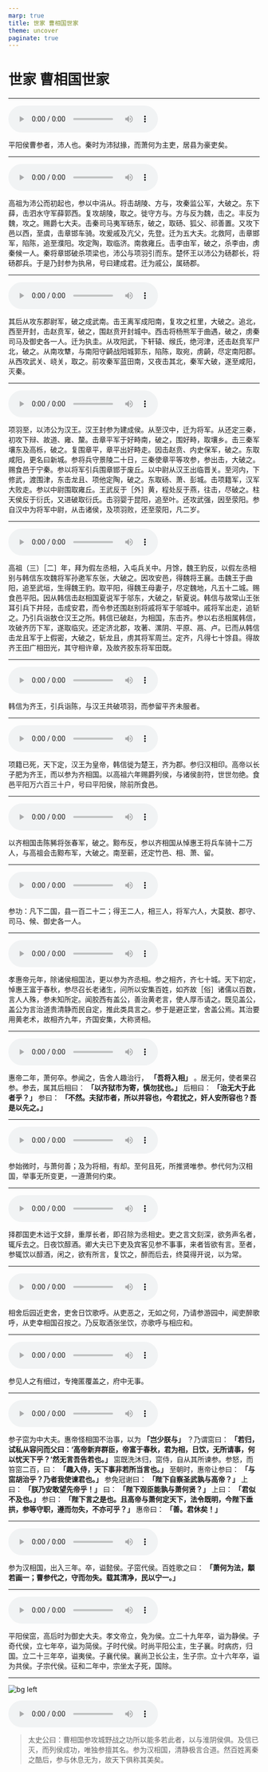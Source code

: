 ```yaml
---
marp: true
title: 世家 曹相国世家
theme: uncover
paginate: true
---
```


# 世家 曹相国世家

---

![](assets/audios/054/1.mp3)

平阳侯曹参者，沛人也。秦时为沛狱掾，而萧何为主吏，居县为豪吏矣。

---

![](assets/audios/054/2.mp3)

高祖为沛公而初起也，参以中涓从。将击胡陵、方与，攻秦监公军，大破之。东下薛，击泗水守军薛郭西。复攻胡陵，取之。徙守方与。方与反为魏，击之。丰反为魏，攻之。赐爵七大夫。击秦司马夷军砀东，破之，取砀、狐父、祁善置。又攻下邑以西，至虞，击章邯车骑。攻爰戚及亢父，先登。迁为五大夫。北救阿，击章邯军，陷陈，追至濮阳。攻定陶，取临济。南救雍丘。击李由军，破之，杀李由，虏秦候一人。秦将章邯破杀项梁也，沛公与项羽引而东。楚怀王以沛公为砀郡长，将砀郡兵。于是乃封参为执帛，号曰建成君。迁为戚公，属砀郡。

---

![](assets/audios/054/3.mp3)

其后从攻东郡尉军，破之成武南。击王离军成阳南，复攻之杠里，大破之。追北，西至开封，击赵贲军，破之，围赵贲开封城中。西击将杨熊军于曲遇，破之，虏秦司马及御史各一人。迁为执圭。从攻阳武，下轩辕、缑氏，绝河津，还击赵贲军尸北，破之。从南攻犨，与南阳守齮战阳城郭东，陷陈，取宛，虏齮，尽定南阳郡。从西攻武关、峣关，取之。前攻秦军蓝田南，又夜击其北，秦军大破，遂至咸阳，灭秦。

---

![](assets/audios/054/4.mp3)

项羽至，以沛公为汉王。汉王封参为建成侯。从至汉中，迁为将军。从还定三秦，初攻下辩、故道、雍、斄。击章平军于好畤南，破之，围好畤，取壤乡。击三秦军壤东及高栎，破之。复围章平，章平出好畤走。因击赵贲、内史保军，破之。东取咸阳，更名曰新城。参将兵守景陵二十日，三秦使章平等攻参，参出击，大破之。赐食邑于宁秦。参以将军引兵围章邯于废丘。以中尉从汉王出临晋关。至河内，下修武，渡围津，东击龙且、项他定陶，破之。东取砀、萧、彭城。击项籍军，汉军大败走。参以中尉围取雍丘。王武反于［外］黄，程处反于燕，往击，尽破之。柱天侯反于衍氏，又进破取衍氏。击羽婴于昆阳，追至叶。还攻武强，因至荥阳。参自汉中为将军中尉，从击诸侯，及项羽败，还至荥阳，凡二岁。

---

![](assets/audios/054/5.mp3)

高祖（三）［二］年，拜为假左丞相，入屯兵关中。月馀，魏王豹反，以假左丞相别与韩信东攻魏将军孙遬军东张，大破之。因攻安邑，得魏将王襄。击魏王于曲阳，追至武垣，生得魏王豹。取平阳，得魏王母妻子，尽定魏地，凡五十二城。赐食邑平阳。因从韩信击赵相国夏说军于邬东，大破之，斩夏说。韩信与故常山王张耳引兵下井陉，击成安君，而令参还围赵别将戚将军于邬城中。戚将军出走，追斩之。乃引兵诣敖仓汉王之所。韩信已破赵，为相国，东击齐。参以右丞相属韩信，攻破齐历下军，遂取临灾。还定济北郡，攻著、漯阴、平原、鬲、卢。已而从韩信击龙且军于上假密，大破之，斩龙且，虏其将军周兰。定齐，凡得七十馀县。得故齐王田广相田光，其守相许章，及故齐胶东将军田既。

---

![](assets/audios/054/6.mp3)

韩信为齐王，引兵诣陈，与汉王共破项羽，而参留平齐未服者。

---

![](assets/audios/054/7.mp3)

项籍已死，天下定，汉王为皇帝，韩信徙为楚王，齐为郡。参归汉相印。高帝以长子肥为齐王，而以参为齐相国。以高祖六年赐爵列侯，与诸侯剖符，世世勿绝。食邑平阳万六百三十户，号曰平阳侯，除前所食邑。

---

![](assets/audios/054/8.mp3)

以齐相国击陈豨将张春军，破之。黥布反，参以齐相国从悼惠王将兵车骑十二万人，与高祖会击黥布军，大破之。南至蕲，还定竹邑、相、萧、留。

---

![](assets/audios/054/9.mp3)

参功：凡下二国，县一百二十二；得王二人，相三人，将军六人，大莫敖、郡守、司马、候、御史各一人。

---

![](assets/audios/054/10.mp3)

孝惠帝元年，除诸侯相国法，更以参为齐丞相。参之相齐，齐七十城。天下初定，悼惠王富于春秋，参尽召长老诸生，问所以安集百姓，如齐故［俗］诸儒以百数，言人人殊，参未知所定。闻胶西有盖公，善治黄老言，使人厚币请之。既见盖公，盖公为言治道贵清静而民自定，推此类具言之。参于是避正堂，舍盖公焉。其治要用黄老术，故相齐九年，齐国安集，大称贤相。

---

![](assets/audios/054/11.mp3)

惠帝二年，萧何卒。参闻之，告舍人趣治行， __「吾将入相」__ 。居无何，使者果召参。参去，属其后相曰： __「以齐狱市为寄，慎勿扰也。」__ 后相曰： __「治无大于此者乎？」__ 参曰： __「不然。夫狱市者，所以并容也，今君扰之，奸人安所容也？吾是以先之。」__

---

![](assets/audios/054/12.mp3)

参始微时，与萧何善；及为将相，有却。至何且死，所推贤唯参。参代何为汉相国，举事无所变更，一遵萧何约束。

---

![](assets/audios/054/13.mp3)

择郡国吏木诎于文辞，重厚长者，即召除为丞相史。吏之言文刻深，欲务声名者，辄斥去之。日夜饮醇酒。卿大夫已下吏及宾客见参不事事，来者皆欲有言。至者，参辄饮以醇酒，闲之，欲有所言，复饮之，醉而后去，终莫得开说，以为常。

---

![](assets/audios/054/14.mp3)

相舍后园近吏舍，吏舍日饮歌呼。从吏恶之，无如之何，乃请参游园中，闻吏醉歌呼，从吏幸相国召按之。乃反取酒张坐饮，亦歌呼与相应和。

---

![](assets/audios/054/15.mp3)

参见人之有细过，专掩匿覆盖之，府中无事。

---

![](assets/audios/054/16.mp3)

参子窋为中大夫。惠帝怪相国不治事，以为 __「岂少朕与」__ ？乃谓窋曰： __「若归，试私从容问而父曰：‘高帝新弃群臣，帝富于春秋，君为相，日饮，无所请事，何以忧天下乎？’然无言吾告若也。」__ 窋既洗沐归，窋侍，自从其所谏参。参怒，而笞窋二百，曰： __「趣入侍，天下事非若所当言也。」__ 至朝时，惠帝让参曰： __「与窋胡治乎？乃者我使谏君也。」__ 参免冠谢曰： __「陛下自察圣武孰与高帝？」__ 上曰： __「朕乃安敢望先帝乎！」__ 曰： __「陛下观臣能孰与萧何贤？」__ 上曰： __「君似不及也。」__ 参曰： __「陛下言之是也。且高帝与萧何定天下，法令既明，今陛下垂拱，参等守职，遵而勿失，不亦可乎？」__ 惠帝曰： __「善。君休矣！」__

---

![](assets/audios/054/17.mp3)

参为汉相国，出入三年。卒，谥懿侯。子窋代侯。百姓歌之曰： __「萧何为法，顜若画一；曹参代之，守而勿失。载其清净，民以宁一。」__

---

![](assets/audios/054/18.mp3)

平阳侯窋，高后时为御史大夫。孝文帝立，免为侯。立二十九年卒，谥为静侯。子奇代侯，立七年卒，谥为简侯。子时代侯。时尚平阳公主，生子襄。时病疠，归国。立二十三年卒，谥夷侯。子襄代侯。襄尚卫长公主，生子宗。立十六年卒，谥为共侯。子宗代侯。征和二年中，宗坐太子死，国除。

---

![bg left](assets/images/simaqian.jpg)

![](assets/audios/054/19.mp3)

> 太史公曰：曹相国参攻城野战之功所以能多若此者，以与淮阴侯俱。及信已灭，而列侯成功，唯独参擅其名。参为汉相国，清静极言合道。然百姓离秦之酷后，参与休息无为，故天下俱称其美矣。